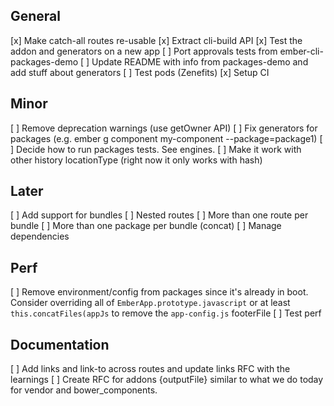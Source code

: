 ## General 

[x] Make catch-all routes re-usable
[x] Extract cli-build API
[x] Test the addon and generators on a new app 
[ ] Port approvals tests from ember-cli-packages-demo
[ ] Update README with info from packages-demo and add stuff about generators
[ ] Test pods (Zenefits)
[x] Setup CI

## Minor
[ ] Remove deprecation warnings (use getOwner API)
[ ] Fix generators for packages (e.g. ember g component my-component --package=package1)
[ ] Decide how to run packages tests. See engines.
[ ] Make it work with other history locationType (right now it only works with hash)

## Later

[ ] Add support for bundles
  [ ] Nested routes
  [ ] More than one route per bundle
  [ ] More than one package per bundle (concat)
  [ ] Manage dependencies


## Perf

[ ] Remove environment/config from packages since it's already in boot.
  Consider overriding all of  `EmberApp.prototype.javascript` or at least `this.concatFiles(appJs` to remove the `app-config.js` footerFile
[ ] Test perf

## Documentation 
[ ] Add links and link-to across routes and update links RFC with the learnings
[ ] Create RFC for addons {outputFile} similar to what we do today for vendor and bower_components. 
